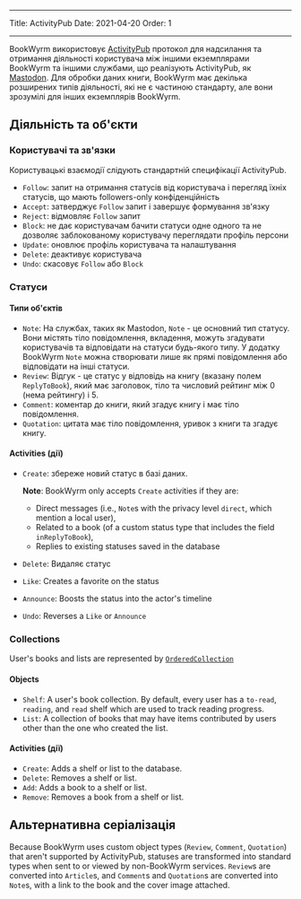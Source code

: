 - - -
Title: ActivityPub Date: 2021-04-20 Order: 1
- - -

BookWyrm використовує [ActivityPub](http://activitypub.rocks/) протокол для надсилання та отримання діяльності користувача між іншими екземплярами BookWyrm та іншими службами, що реалізують ActivityPub, як [Mastodon](https://joinmastodon.org/). Для обробки даних книги, BookWyrm має декілька розширених типів діяльності, які не є частиною стандарту, але вони зрозумілі для інших екземплярів BookWyrm.

## Діяльність та об'єкти

### Користувачі та зв'язки
Користувацькі взаємодії слідують стандартній специфікації ActivityPub.

- `Follow`: запит на отримання статусів від користувача і перегляд їхніх статусів, що мають followers-only конфіденційність
- `Accept`: затверджує `Follow` запит і завершує формування зв'язку
- `Reject`: відмовляє `Follow` запит
- `Block`: не дає користувачам бачити статуси одне одного та не дозволяє заблокованому користувачу переглядати профіль персони
- `Update`: оновлює профіль користувача та налаштування
- `Delete`: деактивує користувача
- `Undo`: скасовує `Follow` або `Block`

### Статуси
#### Типи об'єктів

- `Note`: На службах, таких як Mastodon, `Note` - це основний тип статусу. Вони містять тіло повідомлення, вкладення, можуть згадувати користувачів та відповідати на статуси будь-якого типу. У додатку BookWyrm `Note` можна створювати лише як прямі повідомлення або відповідати на інші статуси.
- `Review`: Відгук - це статус у відповідь на книгу (вказану полем `ReplyToBook`), який має заголовок, тіло та числовий рейтинг між 0 (нема рейтингу) і 5.
- `Comment`: коментар до книги, який згадує книгу і має тіло повідомлення.
- `Quotation`: цитата має тіло повідомлення, уривок з книги та згадує книгу.


#### Activities (дії)

- `Create`: збереже новий статус в базі даних.

   **Note**: BookWyrm only accepts `Create` activities if they are:

   - Direct messages (i.e., `Note`s with the privacy level `direct`, which mention a local user),
   - Related to a book (of a custom status type that includes the field `inReplyToBook`),
   - Replies to existing statuses saved in the database
- `Delete`: Видаляє статус
- `Like`: Creates a favorite on the status
- `Announce`: Boosts the status into the actor's timeline
- `Undo`: Reverses a `Like` or `Announce`

### Collections
User's books and lists are represented by [`OrderedCollection`](https://www.w3.org/TR/activitystreams-vocabulary/#dfn-orderedcollection)

#### Objects

- `Shelf`: A user's book collection. By default, every user has a `to-read`, `reading`, and `read` shelf which are used to track reading progress.
- `List`: A collection of books that may have items contributed by users other than the one who created the list.

#### Activities (дії)

- `Create`: Adds a shelf or list to the database.
- `Delete`: Removes a shelf or list.
- `Add`: Adds a book to a shelf or list.
- `Remove`: Removes a book from a shelf or list.


## Альтернативна серіалізація
Because BookWyrm uses custom object types (`Review`, `Comment`, `Quotation`) that aren't supported by ActivityPub, statuses are transformed into standard types when sent to or viewed by non-BookWyrm services. `Review`s are converted into `Article`s, and `Comment`s and `Quotation`s are converted into `Note`s, with a link to the book and the cover image attached.
